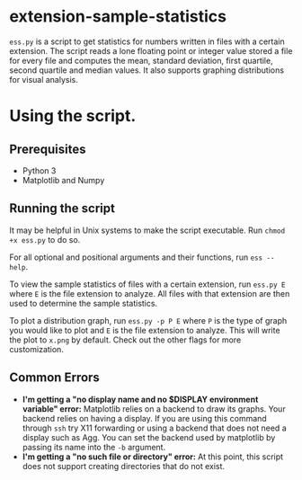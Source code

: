 # extension-sample-statistics
`ess.py` is a script to get statistics for numbers written in files with a certain extension. The script reads a lone floating point or integer value stored a file for every file and computes the mean, standard deviation, first quartile, second quartile and median values. It also supports graphing distributions for visual analysis.

# Using the script.
## Prerequisites 
* Python 3
* Matplotlib and Numpy

## Running the script
It may be helpful in Unix systems to make the script executable. Run `chmod +x ess.py` to do so.

For all optional and positional arguments and their functions, run `ess --help`.
  
To view the sample statistics of files with a certain extension, run `ess.py E` where `E` is the file extension to analyze. All files with that extension are then used to determine the sample statistics.

To plot a distribution graph, run `ess.py -p P E` where `P` is the type of graph you would like to plot and `E` is the file extension to analyze. This will write the plot to `x.png` by default. Check out the other flags for more customization.

## Common Errors
* **I'm getting a "no display name and no $DISPLAY environment variable" error:** Matplotlib relies on a backend to draw its graphs. Your backend relies on having a display. If you are using this command through `ssh` try X11 forwarding or using a backend that does not need a display such as Agg. You can set the backend used by matplotlib by passing its name into the `-b` argument.  
* **I'm getting a "no such file or directory" error:** At this point, this script does not support creating directories that do not exist.
